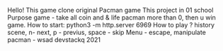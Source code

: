 Hello! This game clone original Pacman game
This project in 01 school
Purpose game - take all coin and & life pacman more than 0, then u win game.
How to start:  python3 -m http.server 6969
How to play ? history scene, n- next, p - previus, space - skip
Menu - escape, manipulate pacman - wsad
devstackq 2021